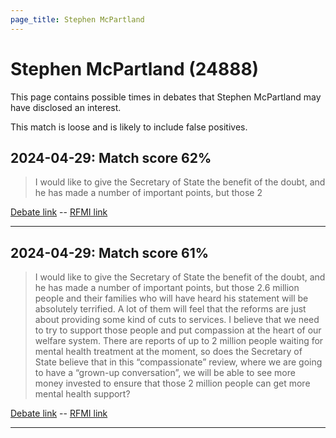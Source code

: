 ```yaml
---
page_title: Stephen McPartland
---
```


# Stephen McPartland  (24888)

This page contains possible times in debates that Stephen McPartland may have disclosed an interest.

This match is loose and is likely to include false positives. 



## 2024-04-29: Match score 62%

>I would like to give the Secretary of State the benefit of the doubt, and he has made a number of important points, but those 2

[Debate link](https://www.theyworkforyou.com/debates/?id=2024-04-29a.58.0)  --  [RFMI link](https://www.theyworkforyou.com/mp/24888/register)


---



## 2024-04-29: Match score 61%

>I would like to give the Secretary of State the benefit of the doubt, and he has made a number of important points, but those 2.6 million people and their families who will have heard his statement will be absolutely terrified. A lot of them will feel that the reforms are just about providing some kind of cuts to services. I believe that we need to try to support those people and put compassion at the heart of our welfare system. There are reports of up to 2 million people waiting for mental health treatment at the moment, so does the Secretary of State believe that in this “compassionate” review, where we are going to have a “grown-up conversation”, we will be able to see more money invested to ensure that those 2 million people can get more mental health support?

[Debate link](https://www.theyworkforyou.com/debates/?id=2024-04-29a.58.0)  --  [RFMI link](https://www.theyworkforyou.com/mp/24888/register)


---

